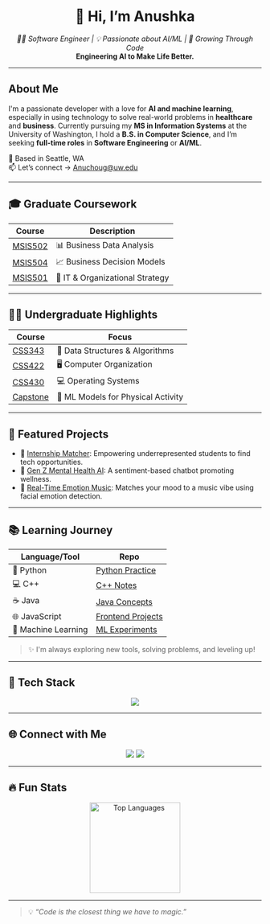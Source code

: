 <h1 align="center">👋 Hi, I’m Anushka</h1>

<p align="center">
  <em>👩‍💻 Software Engineer | 💡 Passionate about AI/ML | 🧠 Growing Through Code</em><br>
  <strong>Engineering AI to Make Life Better.</strong>
</p>

---

## About Me

I'm a passionate developer with a love for **AI and machine learning**, especially in using technology to solve real-world problems in **healthcare** and **business**. Currently pursuing my **MS in Information Systems** at the University of Washington, I hold a **B.S. in Computer Science**, and I’m seeking **full-time roles** in **Software Engineering** or **AI/ML**.

📍 Based in Seattle, WA  
📫 Let’s connect → [Anuchoug@uw.edu](mailto:Anuchoug@uw.edu)

---

## 🎓 Graduate Coursework

| Course | Description |
|--------|-------------|
| [MSIS502](https://github.com/Anushka23ja/MSIS502) | 📊 Business Data Analysis |
| [MSIS504](https://github.com/Anushka23ja/MSIS504) | 📈 Business Decision Models |
| [MSIS501](https://github.com/Anushka23ja/MSIS501) | 🧠 IT & Organizational Strategy |

---

## 👩‍🎓 Undergraduate Highlights

| Course | Focus |
|--------|-------|
| [CSS343](https://github.com/Anushka23ja/CSS343) | 🔢 Data Structures & Algorithms |
| [CSS422](https://github.com/Anushka23ja/CSS422) | 🖥️ Computer Organization |
| [CSS430](https://github.com/Anushka23ja/CSS430) | 💻 Operating Systems |
| [Capstone](https://github.com/Anushka23ja/CapstoneProject) | 🧪 ML Models for Physical Activity |

---

## 🌟 Featured Projects

- 🤝 [Internship Matcher](https://github.com/Anushka23ja/InternshipMatcher): Empowering underrepresented students to find tech opportunities.
- 💬 [Gen Z Mental Health AI](https://github.com/Anushka23ja/MentalHealthAI): A sentiment-based chatbot promoting wellness.
- 🎵 [Real-Time Emotion Music](https://github.com/Anushka23ja/EmotionMusic): Matches your mood to a music vibe using facial emotion detection.

---

## 📚 Learning Journey

| Language/Tool | Repo |
|---------------|------|
| 🐍 Python | [Python Practice](https://github.com/Anushka23ja/Python-Learning) |
| 💻 C++ | [C++ Notes](https://github.com/Anushka23ja/Cpp-Learning) |
| ☕ Java | [Java Concepts](https://github.com/Anushka23ja/Java-Learning) |
| 🌐 JavaScript | [Frontend Projects](https://github.com/Anushka23ja/JavaScript-Learning) |
| 🤖 Machine Learning | [ML Experiments](https://github.com/Anushka23ja/ML-Learning) |

> ✨ I'm always exploring new tools, solving problems, and leveling up!

---

## 🧰 Tech Stack

<p align="center">
  <img src="https://skillicons.dev/icons?i=python,cpp,java,js,html,css,react,firebase,git,figma" />
</p>

---

## 🌐 Connect with Me

<p align="center">
  <a href="mailto:Anuchoug@uw.edu"><img src="https://img.shields.io/badge/Email-D14836?style=for-the-badge&logo=gmail&logoColor=white" /></a>
  <a href="https://linkedin.com/in/your-link"><img src="https://img.shields.io/badge/LinkedIn-blue?style=for-the-badge&logo=linkedin&logoColor=white" /></a>
</p>

---

## 🔥 Fun Stats

<p align="center">
  <img src="https://github-readme-stats.vercel.app/api/top-langs/?username=Anushka23ja&layout=compact&theme=radical" alt="Top Languages" height="180"/>
</p>

---

> 💡 *“Code is the closest thing we have to magic.”*
